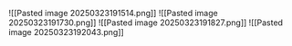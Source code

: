 ![[Pasted image 20250323191514.png]]
![[Pasted image 20250323191730.png]]
![[Pasted image 20250323191827.png]]
![[Pasted image 20250323192043.png]]
